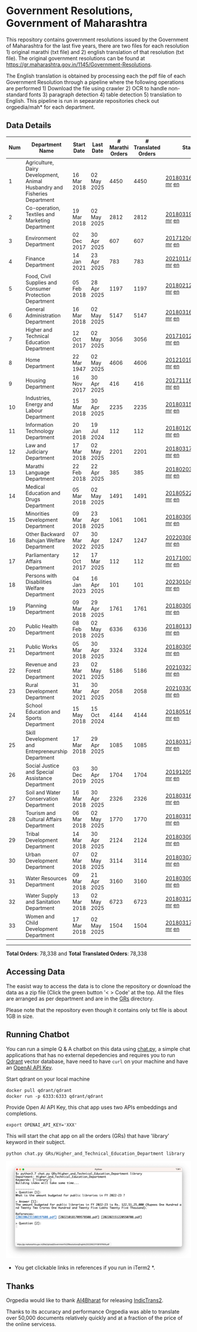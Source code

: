 # Government Resolutions, Government of Maharashtra

This repository contains government resolutions issued by the Government of Maharashtra for the last five years, there are two files for each resolution 1) original marathi (txt file) and 2) english translation of that resolution (txt file). The original government resolutions can be found at https://gr.maharashtra.gov.in/1145/Government-Resolutions.

The English translation is obtained by processing each the pdf file of each Government Resolution through a pipeline where the following operations are performed 1) Download the file using crawler 2) OCR to handle non-standard fonts 3) paragraph detection 4) table  detection 5) translation to English. This pipeline is run in sepearate repositories check out orgpedia/mah* for each department.


## Data Details

| Num | Department Name | Start Date | Last Date | # Marathi Orders | # Translated Orders | Starting Order | Last Order |
| --- | --------------- | ---------- | --------- | ---------------- | ------------------- | -------------- | ---------- |
| 1 | Agriculture, Dairy Development, Animal Husbandry and Fisheries Department | 16 Mar 2018 | 02 May 2025 | 4450 | 4450 | [201803161624182101.pdf](https://gr.maharashtra.gov.in/Site/Upload/Government%20Resolutions/English/201803161624182101.pdf) [mr](GRs/Agriculture,_Dairy_Development,_Animal_Husbandry_and_Fisheries_Department/201803161624182101.pdf.mr.txt) [en](GRs/Agriculture,_Dairy_Development,_Animal_Husbandry_and_Fisheries_Department/201803161624182101.pdf.en.txt) | [202505021836261501.pdf](https://gr.maharashtra.gov.in/Site/Upload/Government%20Resolutions/English/202505021836261501.pdf) [mr](GRs/Agriculture,_Dairy_Development,_Animal_Husbandry_and_Fisheries_Department/202505021836261501.pdf.mr.txt) [en](GRs/Agriculture,_Dairy_Development,_Animal_Husbandry_and_Fisheries_Department/202505021836261501.pdf.en.txt) |
| 2 | Co-operation, Textiles and Marketing Department | 19 Mar 2018 | 02 May 2025 | 2812 | 2812 | [201803191257576702.pdf](https://gr.maharashtra.gov.in/Site/Upload/Government%20Resolutions/English/201803191257576702.pdf) [mr](GRs/Co-operation,_Textiles_and_Marketing_Department/201803191257576702.pdf.mr.txt) [en](GRs/Co-operation,_Textiles_and_Marketing_Department/201803191257576702.pdf.en.txt) | [202505021650147302.pdf](https://gr.maharashtra.gov.in/Site/Upload/Government%20Resolutions/English/202505021650147302.pdf) [mr](GRs/Co-operation,_Textiles_and_Marketing_Department/202505021650147302.pdf.mr.txt) [en](GRs/Co-operation,_Textiles_and_Marketing_Department/202505021650147302.pdf.en.txt) |
| 3 | Environment Department | 02 Dec 2017 | 30 Apr 2025 | 607 | 607 | [201712041147216904.pdf](https://gr.maharashtra.gov.in/Site/Upload/Government%20Resolutions/English/201712041147216904.pdf) [mr](GRs/Environment_Department/201712041147216904.pdf.mr.txt) [en](GRs/Environment_Department/201712041147216904.pdf.en.txt) | [202504301731099104.pdf](https://gr.maharashtra.gov.in/Site/Upload/Government%20Resolutions/English/202504301731099104.pdf) [mr](GRs/Environment_Department/202504301731099104.pdf.mr.txt) [en](GRs/Environment_Department/202504301731099104.pdf.en.txt) |
| 4 | Finance Department | 14 Jan 2021 | 23 Apr 2025 | 783 | 783 | [202101141237329905.pdf](https://gr.maharashtra.gov.in/Site/Upload/Government%20Resolutions/English/202101141237329905.pdf) [mr](GRs/Finance_Department/202101141237329905.pdf.mr.txt) [en](GRs/Finance_Department/202101141237329905.pdf.en.txt) | [202504231650456005.pdf](https://gr.maharashtra.gov.in/Site/Upload/Government%20Resolutions/English/202504231650456005.pdf) [mr](GRs/Finance_Department/202504231650456005.pdf.mr.txt) [en](GRs/Finance_Department/202504231650456005.pdf.en.txt) |
| 5 | Food, Civil Supplies and Consumer Protection Department | 05 Feb 2018 | 28 Apr 2025 | 1197 | 1197 | [201802121244545806.pdf](https://gr.maharashtra.gov.in/Site/Upload/Government%20Resolutions/English/201802121244545806.pdf) [mr](GRs/Food,_Civil_Supplies_and_Consumer_Protection_Department/201802121244545806.pdf.mr.txt) [en](GRs/Food,_Civil_Supplies_and_Consumer_Protection_Department/201802121244545806.pdf.en.txt) | [202504281631309106.pdf](https://gr.maharashtra.gov.in/Site/Upload/Government%20Resolutions/English/202504281631309106.pdf) [mr](GRs/Food,_Civil_Supplies_and_Consumer_Protection_Department/202504281631309106.pdf.mr.txt) [en](GRs/Food,_Civil_Supplies_and_Consumer_Protection_Department/202504281631309106.pdf.en.txt) |
| 6 | General Administration Department | 16 Mar 2018 | 02 May 2025 | 5147 | 5147 | [201803161224022707.pdf](https://gr.maharashtra.gov.in/Site/Upload/Government%20Resolutions/English/201803161224022707.pdf) [mr](GRs/General_Administration_Department/201803161224022707.pdf.mr.txt) [en](GRs/General_Administration_Department/201803161224022707.pdf.en.txt) | [202505021807012507.pdf](https://gr.maharashtra.gov.in/Site/Upload/Government%20Resolutions/English/202505021807012507.pdf) [mr](GRs/General_Administration_Department/202505021807012507.pdf.mr.txt) [en](GRs/General_Administration_Department/202505021807012507.pdf.en.txt) |
| 7 | Higher and Technical Education Department | 12 Oct 2017 | 02 May 2025 | 3056 | 3056 | [201710121514029708.pdf](https://gr.maharashtra.gov.in/Site/Upload/Government%20Resolutions/English/201710121514029708.pdf) [mr](GRs/Higher_and_Technical_Education_Department/201710121514029708.pdf.mr.txt) [en](GRs/Higher_and_Technical_Education_Department/201710121514029708.pdf.en.txt) | [202505021224068308.pdf](https://gr.maharashtra.gov.in/Site/Upload/Government%20Resolutions/English/202505021224068308.pdf) [mr](GRs/Higher_and_Technical_Education_Department/202505021224068308.pdf.mr.txt) [en](GRs/Higher_and_Technical_Education_Department/202505021224068308.pdf.en.txt) |
| 8 | Home Department | 22 Mar 1947 | 02 May 2025 | 4606 | 4606 | [201210191648552129.pdf](https://gr.maharashtra.gov.in/Site/Upload/Government%20Resolutions/English/201210191648552129.pdf) [mr](GRs/Home_Department/201210191648552129.pdf.mr.txt) [en](GRs/Home_Department/201210191648552129.pdf.en.txt) | [202505021659179029.pdf](https://gr.maharashtra.gov.in/Site/Upload/Government%20Resolutions/English/202505021659179029.pdf) [mr](GRs/Home_Department/202505021659179029.pdf.mr.txt) [en](GRs/Home_Department/202505021659179029.pdf.en.txt) |
| 9 | Housing Department | 16 Nov 2017 | 30 Apr 2025 | 416 | 416 | [201711161447076609.pdf](https://gr.maharashtra.gov.in/Site/Upload/Government%20Resolutions/English/201711161447076609.pdf) [mr](GRs/Housing_Department/201711161447076609.pdf.mr.txt) [en](GRs/Housing_Department/201711161447076609.pdf.en.txt) | [202504301856290009.pdf](https://gr.maharashtra.gov.in/Site/Upload/Government%20Resolutions/English/202504301856290009.pdf) [mr](GRs/Housing_Department/202504301856290009.pdf.mr.txt) [en](GRs/Housing_Department/202504301856290009.pdf.en.txt) |
| 10 | Industries, Energy and Labour Department | 15 Mar 2018 | 30 Apr 2025 | 2235 | 2235 | [201803151204055010.pdf](https://gr.maharashtra.gov.in/Site/Upload/Government%20Resolutions/English/201803151204055010.pdf) [mr](GRs/Industries,_Energy_and_Labour_Department/201803151204055010.pdf.mr.txt) [en](GRs/Industries,_Energy_and_Labour_Department/201803151204055010.pdf.en.txt) | [202504301743144110.pdf](https://gr.maharashtra.gov.in/Site/Upload/Government%20Resolutions/English/202504301743144110.pdf) [mr](GRs/Industries,_Energy_and_Labour_Department/202504301743144110.pdf.mr.txt) [en](GRs/Industries,_Energy_and_Labour_Department/202504301743144110.pdf.en.txt) |
| 11 | Information Technology Department | 20 Jan 2018 | 19 Jul 2024 | 112 | 112 | [201801201843024511.pdf](https://gr.maharashtra.gov.in/Site/Upload/Government%20Resolutions/English/201801201843024511.pdf) [mr](GRs/Information_Technology_Department/201801201843024511.pdf.mr.txt) [en](GRs/Information_Technology_Department/201801201843024511.pdf.en.txt) | [202407191742379111.pdf](https://gr.maharashtra.gov.in/Site/Upload/Government%20Resolutions/English/202407191742379111.pdf) [mr](GRs/Information_Technology_Department/202407191742379111.pdf.mr.txt) [en](GRs/Information_Technology_Department/202407191742379111.pdf.en.txt) |
| 12 | Law and Judiciary Department | 17 Mar 2018 | 02 May 2025 | 2201 | 2201 | [201803171129290212.pdf](https://gr.maharashtra.gov.in/Site/Upload/Government%20Resolutions/English/201803171129290212.pdf) [mr](GRs/Law_and_Judiciary_Department/201803171129290212.pdf.mr.txt) [en](GRs/Law_and_Judiciary_Department/201803171129290212.pdf.en.txt) | [202505021655165212.pdf](https://gr.maharashtra.gov.in/Site/Upload/Government%20Resolutions/English/202505021655165212.pdf) [mr](GRs/Law_and_Judiciary_Department/202505021655165212.pdf.mr.txt) [en](GRs/Law_and_Judiciary_Department/202505021655165212.pdf.en.txt) |
| 13 | Marathi Language Department | 22 Feb 2018 | 22 Apr 2025 | 385 | 385 | [201802031549154233.pdf](https://gr.maharashtra.gov.in/Site/Upload/Government%20Resolutions/English/201802031549154233.pdf) [mr](GRs/Marathi_Language_Department/201802031549154233.pdf.mr.txt) [en](GRs/Marathi_Language_Department/201802031549154233.pdf.en.txt) | [202504221153425833.pdf](https://gr.maharashtra.gov.in/Site/Upload/Government%20Resolutions/English/202504221153425833.pdf) [mr](GRs/Marathi_Language_Department/202504221153425833.pdf.mr.txt) [en](GRs/Marathi_Language_Department/202504221153425833.pdf.en.txt) |
| 14 | Medical Education and Drugs Department | 05 Mar 2018 | 02 May 2025 | 1491 | 1491 | [201805221424292513.pdf](https://gr.maharashtra.gov.in/Site/Upload/Government%20Resolutions/English/201805221424292513.pdf) [mr](GRs/Medical_Education_and_Drugs_Department/201805221424292513.pdf.mr.txt) [en](GRs/Medical_Education_and_Drugs_Department/201805221424292513.pdf.en.txt) | [202505021321398713.pdf](https://gr.maharashtra.gov.in/Site/Upload/Government%20Resolutions/English/202505021321398713.pdf) [mr](GRs/Medical_Education_and_Drugs_Department/202505021321398713.pdf.mr.txt) [en](GRs/Medical_Education_and_Drugs_Department/202505021321398713.pdf.en.txt) |
| 15 | Minorities Development Department | 09 Mar 2018 | 23 Apr 2025 | 1061 | 1061 | [201803091218355314.pdf](https://gr.maharashtra.gov.in/Site/Upload/Government%20Resolutions/English/201803091218355314.pdf) [mr](GRs/Minorities_Development_Department/201803091218355314.pdf.mr.txt) [en](GRs/Minorities_Development_Department/201803091218355314.pdf.en.txt) | [202504231651309714.pdf](https://gr.maharashtra.gov.in/Site/Upload/Government%20Resolutions/English/202504231651309714.pdf) [mr](GRs/Minorities_Development_Department/202504231651309714.pdf.mr.txt) [en](GRs/Minorities_Development_Department/202504231651309714.pdf.en.txt) |
| 16 | Other Backward Bahujan Welfare Department | 07 Mar 2022 | 30 Apr 2025 | 1247 | 1247 | [202203081752439334.pdf](https://gr.maharashtra.gov.in/Site/Upload/Government%20Resolutions/English/202203081752439334.pdf) [mr](GRs/Other_Backward_Bahujan_Welfare_Department/202203081752439334.pdf.mr.txt) [en](GRs/Other_Backward_Bahujan_Welfare_Department/202203081752439334.pdf.en.txt) | [202504301520551734.pdf](https://gr.maharashtra.gov.in/Site/Upload/Government%20Resolutions/English/202504301520551734.pdf) [mr](GRs/Other_Backward_Bahujan_Welfare_Department/202504301520551734.pdf.mr.txt) [en](GRs/Other_Backward_Bahujan_Welfare_Department/202504301520551734.pdf.en.txt) |
| 17 | Parliamentary Affairs Department | 12 Oct 2017 | 17 Mar 2025 | 112 | 112 | [201710031642378615.pdf](https://gr.maharashtra.gov.in/Site/Upload/Government%20Resolutions/English/201710031642378615.pdf) [mr](GRs/Parliamentary_Affairs_Department/201710031642378615.pdf.mr.txt) [en](GRs/Parliamentary_Affairs_Department/201710031642378615.pdf.en.txt) | [202503171104518215.pdf](https://gr.maharashtra.gov.in/Site/Upload/Government%20Resolutions/English/202503171104518215.pdf) [mr](GRs/Parliamentary_Affairs_Department/202503171104518215.pdf.mr.txt) [en](GRs/Parliamentary_Affairs_Department/202503171104518215.pdf.en.txt) |
| 18 | Persons with Disabilities Welfare Department | 04 Jan 2023 | 16 Apr 2025 | 101 | 101 | [202301041906309635.pdf](https://gr.maharashtra.gov.in/Site/Upload/Government%20Resolutions/English/202301041906309635.pdf) [mr](GRs/Persons_with_Disabilities_Welfare_Department/202301041906309635.pdf.mr.txt) [en](GRs/Persons_with_Disabilities_Welfare_Department/202301041906309635.pdf.en.txt) | [202504161612029335.pdf](https://gr.maharashtra.gov.in/Site/Upload/Government%20Resolutions/English/202504161612029335.pdf) [mr](GRs/Persons_with_Disabilities_Welfare_Department/202504161612029335.pdf.mr.txt) [en](GRs/Persons_with_Disabilities_Welfare_Department/202504161612029335.pdf.en.txt) |
| 19 | Planning Department | 09 Mar 2018 | 29 Apr 2025 | 1761 | 1761 | [201803091441032716.pdf](https://gr.maharashtra.gov.in/Site/Upload/Government%20Resolutions/English/201803091441032716.pdf) [mr](GRs/Planning_Department/201803091441032716.pdf.mr.txt) [en](GRs/Planning_Department/201803091441032716.pdf.en.txt) | [202504291219048616.pdf](https://gr.maharashtra.gov.in/Site/Upload/Government%20Resolutions/English/202504291219048616.pdf) [mr](GRs/Planning_Department/202504291219048616.pdf.mr.txt) [en](GRs/Planning_Department/202504291219048616.pdf.en.txt) |
| 20 | Public Health Department | 08 Feb 2018 | 02 May 2025 | 6336 | 6336 | [201801311722275417.pdf](https://gr.maharashtra.gov.in/Site/Upload/Government%20Resolutions/English/201801311722275417.pdf) [mr](GRs/Public_Health_Department/201801311722275417.pdf.mr.txt) [en](GRs/Public_Health_Department/201801311722275417.pdf.en.txt) | [202505021812179317.pdf](https://gr.maharashtra.gov.in/Site/Upload/Government%20Resolutions/English/202505021812179317.pdf) [mr](GRs/Public_Health_Department/202505021812179317.pdf.mr.txt) [en](GRs/Public_Health_Department/202505021812179317.pdf.en.txt) |
| 21 | Public Works Department | 05 Mar 2018 | 30 Apr 2025 | 3324 | 3324 | [201803051515468118.pdf](https://gr.maharashtra.gov.in/Site/Upload/Government%20Resolutions/English/201803051515468118.pdf) [mr](GRs/Public_Works_Department/201803051515468118.pdf.mr.txt) [en](GRs/Public_Works_Department/201803051515468118.pdf.en.txt) | [202504301459065818.pdf](https://gr.maharashtra.gov.in/Site/Upload/Government%20Resolutions/English/202504301459065818.pdf) [mr](GRs/Public_Works_Department/202504301459065818.pdf.mr.txt) [en](GRs/Public_Works_Department/202504301459065818.pdf.en.txt) |
| 22 | Revenue and Forest Department | 23 Mar 2021 | 02 May 2025 | 5186 | 5186 | [202103231328393119.pdf](https://gr.maharashtra.gov.in/Site/Upload/Government%20Resolutions/English/202103231328393119.pdf) [mr](GRs/Revenue_and_Forest_Department/202103231328393119.pdf.mr.txt) [en](GRs/Revenue_and_Forest_Department/202103231328393119.pdf.en.txt) | [202505021821378319.pdf](https://gr.maharashtra.gov.in/Site/Upload/Government%20Resolutions/English/202505021821378319.pdf) [mr](GRs/Revenue_and_Forest_Department/202505021821378319.pdf.mr.txt) [en](GRs/Revenue_and_Forest_Department/202505021821378319.pdf.en.txt) |
| 23 | Rural Development Department | 31 Mar 2021 | 30 Apr 2025 | 2058 | 2058 | [202103301021181120.pdf](https://gr.maharashtra.gov.in/Site/Upload/Government%20Resolutions/English/202103301021181120.pdf) [mr](GRs/Rural_Development_Department/202103301021181120.pdf.mr.txt) [en](GRs/Rural_Development_Department/202103301021181120.pdf.en.txt) | [202504301414323220.pdf](https://gr.maharashtra.gov.in/Site/Upload/Government%20Resolutions/English/202504301414323220.pdf) [mr](GRs/Rural_Development_Department/202504301414323220.pdf.mr.txt) [en](GRs/Rural_Development_Department/202504301414323220.pdf.en.txt) |
| 24 | School Education and Sports Department | 15 May 2018 | 15 Oct 2024 | 4144 | 4144 | [201805161114241221.pdf](https://gr.maharashtra.gov.in/Site/Upload/Government%20Resolutions/English/201805161114241221.pdf) [mr](GRs/School_Education_and_Sports_Department/201805161114241221.pdf.mr.txt) [en](GRs/School_Education_and_Sports_Department/201805161114241221.pdf.en.txt) | [202410152127537021.pdf](https://gr.maharashtra.gov.in/Site/Upload/Government%20Resolutions/English/202410152127537021.pdf) [mr](GRs/School_Education_and_Sports_Department/202410152127537021.pdf.mr.txt) [en](GRs/School_Education_and_Sports_Department/202410152127537021.pdf.en.txt) |
| 25 | Skill Development and Entrepreneurship Department | 17 Mar 2018 | 29 Apr 2025 | 1085 | 1085 | [201803171322099003.pdf](https://gr.maharashtra.gov.in/Site/Upload/Government%20Resolutions/English/201803171322099003.pdf) [mr](GRs/Skill_Development_and_Entrepreneurship_Department/201803171322099003.pdf.mr.txt) [en](GRs/Skill_Development_and_Entrepreneurship_Department/201803171322099003.pdf.en.txt) | [202504291737260603.pdf](https://gr.maharashtra.gov.in/Site/Upload/Government%20Resolutions/English/202504291737260603.pdf) [mr](GRs/Skill_Development_and_Entrepreneurship_Department/202504291737260603.pdf.mr.txt) [en](GRs/Skill_Development_and_Entrepreneurship_Department/202504291737260603.pdf.en.txt) |
| 26 | Social Justice and Special Assistance Department | 03 Dec 2019 | 30 Apr 2025 | 1704 | 1704 | [201912051107011622.pdf](https://gr.maharashtra.gov.in/Site/Upload/Government%20Resolutions/English/201912051107011622.pdf) [mr](GRs/Social_Justice_and_Special_Assistance_Department/201912051107011622.pdf.mr.txt) [en](GRs/Social_Justice_and_Special_Assistance_Department/201912051107011622.pdf.en.txt) | [202504301621232822.pdf](https://gr.maharashtra.gov.in/Site/Upload/Government%20Resolutions/English/202504301621232822.pdf) [mr](GRs/Social_Justice_and_Special_Assistance_Department/202504301621232822.pdf.mr.txt) [en](GRs/Social_Justice_and_Special_Assistance_Department/202504301621232822.pdf.en.txt) |
| 27 | Soil and Water Conservation Department | 16 Mar 2018 | 30 Apr 2025 | 2326 | 2326 | [201803161247582426.pdf](https://gr.maharashtra.gov.in/Site/Upload/Government%20Resolutions/English/201803161247582426.pdf) [mr](GRs/Soil_and_Water_Conservation_Department/201803161247582426.pdf.mr.txt) [en](GRs/Soil_and_Water_Conservation_Department/201803161247582426.pdf.en.txt) | [202504301727083926.pdf](https://gr.maharashtra.gov.in/Site/Upload/Government%20Resolutions/English/202504301727083926.pdf) [mr](GRs/Soil_and_Water_Conservation_Department/202504301727083926.pdf.mr.txt) [en](GRs/Soil_and_Water_Conservation_Department/202504301727083926.pdf.en.txt) |
| 28 | Tourism and Cultural Affairs Department | 06 Mar 2018 | 02 May 2025 | 1770 | 1770 | [201803151055091823.pdf](https://gr.maharashtra.gov.in/Site/Upload/Government%20Resolutions/English/201803151055091823.pdf) [mr](GRs/Tourism_and_Cultural_Affairs_Department/201803151055091823.pdf.mr.txt) [en](GRs/Tourism_and_Cultural_Affairs_Department/201803151055091823.pdf.en.txt) | [202505021606161123.pdf](https://gr.maharashtra.gov.in/Site/Upload/Government%20Resolutions/English/202505021606161123.pdf) [mr](GRs/Tourism_and_Cultural_Affairs_Department/202505021606161123.pdf.mr.txt) [en](GRs/Tourism_and_Cultural_Affairs_Department/202505021606161123.pdf.en.txt) |
| 29 | Tribal Development Department | 14 Mar 2018 | 30 Apr 2025 | 2124 | 2124 | [201803091105184924.pdf](https://gr.maharashtra.gov.in/Site/Upload/Government%20Resolutions/English/201803091105184924.pdf) [mr](GRs/Tribal_Development_Department/201803091105184924.pdf.mr.txt) [en](GRs/Tribal_Development_Department/201803091105184924.pdf.en.txt) | [202504301700394524.pdf](https://gr.maharashtra.gov.in/Site/Upload/Government%20Resolutions/English/202504301700394524.pdf) [mr](GRs/Tribal_Development_Department/202504301700394524.pdf.mr.txt) [en](GRs/Tribal_Development_Department/202504301700394524.pdf.en.txt) |
| 30 | Urban Development Department | 07 Mar 2018 | 02 May 2025 | 3114 | 3114 | [201803071203178325.pdf](https://gr.maharashtra.gov.in/Site/Upload/Government%20Resolutions/English/201803071203178325.pdf) [mr](GRs/Urban_Development_Department/201803071203178325.pdf.mr.txt) [en](GRs/Urban_Development_Department/201803071203178325.pdf.en.txt) | [202505021622382925.pdf](https://gr.maharashtra.gov.in/Site/Upload/Government%20Resolutions/English/202505021622382925.pdf) [mr](GRs/Urban_Development_Department/202505021622382925.pdf.mr.txt) [en](GRs/Urban_Development_Department/202505021622382925.pdf.en.txt) |
| 31 | Water Resources Department | 09 Mar 2018 | 21 Apr 2025 | 3160 | 3160 | [201803091034435527.pdf](https://gr.maharashtra.gov.in/Site/Upload/Government%20Resolutions/English/201803091034435527.pdf) [mr](GRs/Water_Resources_Department/201803091034435527.pdf.mr.txt) [en](GRs/Water_Resources_Department/201803091034435527.pdf.en.txt) | [202504211805594127.pdf](https://gr.maharashtra.gov.in/Site/Upload/Government%20Resolutions/English/202504211805594127.pdf) [mr](GRs/Water_Resources_Department/202504211805594127.pdf.mr.txt) [en](GRs/Water_Resources_Department/202504211805594127.pdf.en.txt) |
| 32 | Water Supply and Sanitation Department | 13 Mar 2018 | 02 May 2025 | 6723 | 6723 | [201803121414108428.pdf](https://gr.maharashtra.gov.in/Site/Upload/Government%20Resolutions/English/201803121414108428.pdf) [mr](GRs/Water_Supply_and_Sanitation_Department/201803121414108428.pdf.mr.txt) [en](GRs/Water_Supply_and_Sanitation_Department/201803121414108428.pdf.en.txt) | [202505021812425528.pdf](https://gr.maharashtra.gov.in/Site/Upload/Government%20Resolutions/English/202505021812425528.pdf) [mr](GRs/Water_Supply_and_Sanitation_Department/202505021812425528.pdf.mr.txt) [en](GRs/Water_Supply_and_Sanitation_Department/202505021812425528.pdf.en.txt) |
| 33 | Women and Child Development Department | 17 Mar 2018 | 02 May 2025 | 1504 | 1504 | [201803171539444330.pdf](https://gr.maharashtra.gov.in/Site/Upload/Government%20Resolutions/English/201803171539444330.pdf) [mr](GRs/Women_and_Child_Development_Department/201803171539444330.pdf.mr.txt) [en](GRs/Women_and_Child_Development_Department/201803171539444330.pdf.en.txt) | [202505021311377830.pdf](https://gr.maharashtra.gov.in/Site/Upload/Government%20Resolutions/English/202505021311377830.pdf) [mr](GRs/Women_and_Child_Development_Department/202505021311377830.pdf.mr.txt) [en](GRs/Women_and_Child_Development_Department/202505021311377830.pdf.en.txt) |
----------------------------------------------------------------------------------------------------

**Total Orders**: 78,338 and **Total Translated Orders**: 78,338
## Accessing Data

The easist way to access the data is to clone the repository or download the data as a zip file (Click the green button '< > Code' at the top. All the files are arranged as per department and are in the [GRs](GRs) directory.

Please note that the repository even though it contains only txt file is about 1GB in size.

## Running Chatbot

You can run a simple Q & A chatbot on this data using [chat.py](chat.py), a simple chat applications that has no external depedencies and requires you to run [Qdrant](https://qdrant.tech/) vector database, have need to have `curl` on your machine and have an [OpenAI API Key](https://help.openai.com/en/articles/4936850-where-do-i-find-my-secret-api-key).

Start qdrant on your local machine
```shell
docker pull qdrant/qdrant
docker run -p 6333:6333 qdrant/qdrant
```

Provide Open AI API Key, this chat app uses two APIs embeddings and completions.
```shell
export OPENAI_API_KEY='XXX'
```

This will start the chat app on all the orders (GRs) that have 'library' keyword in their subject.

```shell
python chat.py GRs/Higher_and_Technical_Education_Department library
```

![screenshot of running chat.py](screenshot.png)

* You get clickable links in references if you run in iTerm2 *.

## Thanks

Orgpedia would like to thank [AI4Bharat](https://ai4bharat.iitm.ac.in/) for releasing [IndicTrans2](https://github.com/AI4Bharat/IndicTrans2).

Thanks to its accuracy and performance Orgpedia was able to translate over 50,000 documents relatively quickly and at a fraction of the price of the online servicess.

